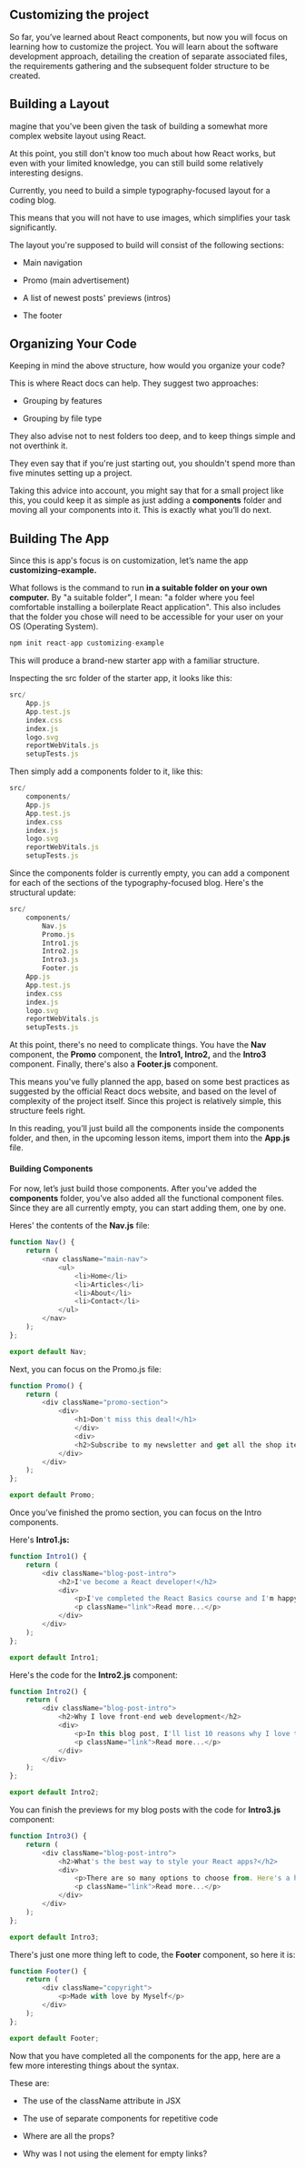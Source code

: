 ## Customizing the project

So far, you’ve learned about React components, but now you will focus on learning how to customize the project. You will learn about the software development approach, detailing the creation of separate associated files, the requirements gathering and the subsequent folder structure to be created.

## Building a Layout
magine that you've been given the task of building a somewhat more complex website layout using React.

At this point, you still don't know too much about how React works, but even with your limited knowledge, you can still build some relatively interesting designs.

Currently, you need to build a simple typography-focused layout for a coding blog.

This means that you will not have to use images, which simplifies your task significantly.

The layout you're supposed to build will consist of the following sections:

- Main navigation 

- Promo (main advertisement)

- A list of newest posts' previews (intros)

- The footer 

## Organizing Your Code

Keeping in mind the above structure, how would you organize your code?

This is where React docs can help. They suggest two approaches:

- Grouping by features 

- Grouping by file type 

They also advise not to nest folders too deep, and to keep things simple and not overthink it.

They even say that if you're just starting out, you shouldn't spend more than five minutes setting up a project.

Taking this advice into account, you might say that for a small project like this, you could keep it as simple as just adding a **components** folder and moving all your components into it. This is exactly what you’ll do next.

## Building The App

Since this is app's focus is on customization, let’s name the app **customizing-example.** 

What follows is the command to run **in a suitable folder on your own computer.** By "a suitable folder", I mean: "a folder where you feel comfortable installing a boilerplate React application". This also includes that the folder you chose will need to be accessible for your user on your OS (Operating System).
```javascript
npm init react-app customizing-example
```
This will produce a brand-new starter app with a familiar structure.

Inspecting the src folder of the starter app, it looks like this:
```javascript
src/
    App.js
    App.test.js
    index.css
    index.js
    logo.svg
    reportWebVitals.js
    setupTests.js
```
Then simply add a components folder to it, like this:
```javascript
src/
    components/
    App.js
    App.test.js
    index.css
    index.js
    logo.svg
    reportWebVitals.js
    setupTests.js
```
Since the components folder is currently empty, you can add a component for each of the sections of the typography-focused blog. Here's the structural update:
```javascript
src/
    components/
        Nav.js
        Promo.js
        Intro1.js
        Intro2.js
        Intro3.js
        Footer.js
    App.js
    App.test.js
    index.css
    index.js
    logo.svg
    reportWebVitals.js
    setupTests.js
```

At this point, there's no need to complicate things. You have the **Nav** component, the **Promo** component, the **Intro1, Intro2,** and the **Intro3** component. Finally, there's also a **Footer.js** component.

This means you've fully planned the app, based on some best practices as suggested by the official React docs website, and based on the level of complexity of the project itself. Since this project is relatively simple, this structure feels right.

In this reading, you’ll just build all the components inside the components folder, and then, in the upcoming lesson items, import them into the **App.js** file.

#### Building Components
For now, let’s just build those components. After you've added the **components** folder, you’ve also added all the functional component files. Since they are all currently empty, you can start adding them, one by one.

Heres' the contents of the **Nav.js** file:
```javascript
function Nav() {
    return (
        <nav className="main-nav">
            <ul>
                <li>Home</li>
                <li>Articles</li>
                <li>About</li>
                <li>Contact</li>
            </ul>
        </nav>
    );
};

export default Nav;
```
Next, you can focus on the Promo.js file:
```javascript
function Promo() {
    return (
        <div className="promo-section">
            <div>
                <h1>Don't miss this deal!</h1>
                </div>
                <div>
                <h2>Subscribe to my newsletter and get all the shop items at 50% off!</h2>
            </div>
        </div>
    );
};

export default Promo;
```

Once you’ve finished the promo section, you can focus on the Intro components.

Here's **Intro1.js:**
```javascript
function Intro1() {
    return (
        <div className="blog-post-intro">
            <h2>I've become a React developer!</h2>
            <div>
                <p>I've completed the React Basics course and I'm happy to announce that I'm now a Junior React Developer!</p>
                <p className="link">Read more...</p>
            </div>
        </div>
    );
};

export default Intro1;
```
Here's the code for the **Intro2.js** component:
```javascript
function Intro2() {
    return (
        <div className="blog-post-intro">
            <h2>Why I love front-end web development</h2>
            <div>
                <p>In this blog post, I'll list 10 reasons why I love to work as a front-end developer.</p>
                <p className="link">Read more...</p>
            </div>
        </div>
    );
};

export default Intro2;
```
You can finish the previews for my blog posts with the code for **Intro3.js** component:
```javascript
function Intro3() {
    return (
        <div className="blog-post-intro">
            <h2>What's the best way to style your React apps?</h2>
            <div>
                <p>There are so many options to choose from. Here's a high-level overview of the popular ones.</p>
                <p className="link">Read more...</p>
            </div>
        </div>
    );
};

export default Intro3;
```
There's just one more thing left to code, the **Footer** component, so here it is:
```javascript
function Footer() {
    return (
        <div className="copyright">
            <p>Made with love by Myself</p>
        </div>
    );
};

export default Footer;
```
Now that you have completed all the components for the app, here are a few more interesting things about the syntax.

These are:

- The use of the className attribute in JSX

- The use of separate components for repetitive code

- Where are all the props?

- Why was I not using the <a> element for empty links? 

